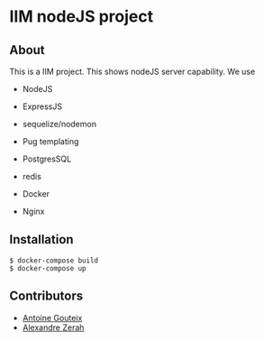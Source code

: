 # IIM nodeJS project

## About
This is a IIM project. This shows nodeJS server capability. 
We use
- NodeJS
- ExpressJS
- sequelize/nodemon
- Pug templating


- PostgresSQL
- redis


- Docker


- Nginx


## Installation

```shell script
$ docker-compose build
$ docker-compose up
```

## Contributors
- [Antoine Gouteix](https://github.com/gouteixantoine)
- [Alexandre Zerah](https://github.com/alexzerah)

